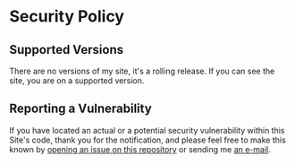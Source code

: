 # Security Policy

## Supported Versions
There are no versions of my site, it's a rolling release. If you can see the site, you are on a supported version.

## Reporting a Vulnerability
If you have located an actual or a potential security vulnerability within this Site's code, thank you for the notification, and please feel free to make this known by [opening an issue on this repository](https://github.com/makccr/makccr.github.io/issues/new) or sending me [an e-mail](mailto:m@makc.co).

